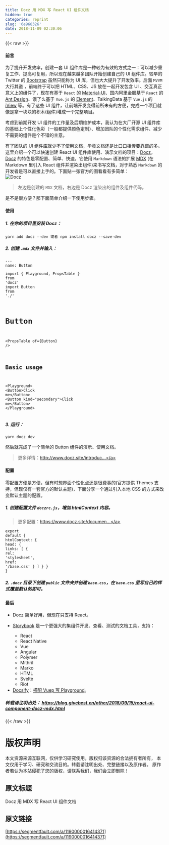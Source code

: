 ```yaml
---
title: Docz 用 MDX 写 React UI 组件文档
hidden: true
categories: reprint
slug: '6e968326'
date: 2018-11-09 02:30:06
---
```


{{< raw >}}
<h4>&#x524D;&#x8A00;</h4><p>&#x4E3A;&#x4E86;&#x63D0;&#x5347;&#x5F00;&#x53D1;&#x6548;&#x7387;&#xFF0C;&#x521B;&#x5EFA;&#x4E00;&#x5957; UI &#x7EC4;&#x4EF6;&#x5E93;&#x662F;&#x4E00;&#x79CD;&#x8F83;&#x4E3A;&#x6709;&#x6548;&#x7684;&#x65B9;&#x5F0F;&#x4E4B;&#x4E00;&#xFF1A;&#x53EF;&#x4EE5;&#x51CF;&#x5C11;&#x91CD;&#x590D;&#x5DE5;&#x4F5C;&#x3001;&#x63D0;&#x9AD8;&#x53EF;&#x590D;&#x7528;&#xFF0C;&#x6240;&#x4EE5;&#x73B0;&#x5728;&#x8D8A;&#x6765;&#x8D8A;&#x591A;&#x56E2;&#x961F;&#x5F00;&#x59CB;&#x521B;&#x5EFA;&#x81EA;&#x5DF1;&#x7684; UI &#x7EC4;&#x4EF6;&#x5E93;&#x3002;&#x8F83;&#x65E9;&#x7684; Twitter &#x7684; <a href="http://getbootstrap.com/" rel="nofollow noreferrer" target="_blank">Bootstrap</a> &#x867D;&#x7136;&#x53EA;&#x80FD;&#x79F0;&#x4E3A; UI &#x5E93;&#xFF0C;&#x4F46;&#x4E5F;&#x5927;&#x5927;&#x63D0;&#x5347;&#x4E86;&#x5F00;&#x53D1;&#x6548;&#x7387;&#x3002;&#x540E;&#x9762; <code>MVVM</code> &#x5927;&#x884C;&#x5176;&#x9053; &#xFF0C;&#x524D;&#x7AEF;&#x7EC8;&#x4E8E;&#x53EF;&#x4EE5;&#x628A; HTML&#x3001;CSS&#x3001;JS &#x653E;&#x5728;&#x4E00;&#x8D77;&#x5F00;&#x53D1;&#x5305;&#x542B; UI &#x3001;&#x4EA4;&#x4E92;&#x771F;&#x6B63;&#x610F;&#x4E49;&#x4E0A;&#x7684;&#x7EC4;&#x4EF6;&#x4E86;&#xFF0C;&#x73B0;&#x5728;&#x6709;&#x57FA;&#x4E8E; <code>React</code> &#x7684; <a href="https://material-ui.com/demos/app-bar/" rel="nofollow noreferrer" target="_blank">Material-UI</a>&#x3001;&#x56FD;&#x5185;&#x963F;&#x91CC;&#x91D1;&#x670D;&#x57FA;&#x4E8E; <code>React</code> &#x7684; <a href="https://ant.design/docs/react/introduce-cn" rel="nofollow noreferrer" target="_blank">Ant Design</a>&#x3001;&#x997F;&#x4E86;&#x4E48;&#x57FA;&#x4E8E; <code>Vue.js</code> &#x7684; <a href="https://element.eleme.io/" rel="nofollow noreferrer" target="_blank">Element</a>&#x3001;TalkingData &#x57FA;&#x4E8E; <code>Vue.js</code> &#x7684; <a href="https://iviewui.com/" rel="nofollow noreferrer" target="_blank">iView</a> &#x7B49;&#x3002;&#x6709;&#x4E86;&#x8FD9;&#x4E9B; UI &#x7EC4;&#x4EF6;&#xFF0C;&#x8BA9;&#x524D;&#x7AEF;&#x5F00;&#x53D1;&#x53D8;&#x5F97;&#x524D;&#x6240;&#x672A;&#x6709;&#x7684;&#x65B9;&#x4FBF;&#xFF0C;&#x5B8C;&#x6210;&#x4E00;&#x4E2A;&#x9879;&#x76EE;&#x5C31;&#x50CF;&#x662F;&#x62FF;&#x4E00;&#x5757;&#x5757;&#x7684;&#x79EF;&#x6728;(&#x7EC4;&#x4EF6;)&#x5806;&#x6210;&#x4E00;&#x4E2A;&#x5B8C;&#x6574;&#x9879;&#x76EE;&#x3002;</p><p>&#x8003;&#x8651;&#x5230;&#x524D;&#x671F;&#x5F00;&#x53D1; UI &#x7EC4;&#x4EF6;&#x7684;&#x5DE5;&#x4F5C;&#x91CF;&#x53CA;&#x540E;&#x671F;&#x7EF4;&#x62A4;&#x6210;&#x672C;&#xFF0C;&#x6211;&#x8BA4;&#x4E3A;&#x5728;&#x5927;&#x5382;&#x5F00;&#x6E90; UI &#x7EC4;&#x4EF6;&#x5E93;&#x7684;&#x57FA;&#x7840;&#x4E0A;&#x4E2A;&#x6027;&#x5316;&#x8272;&#x5F69;&#xFF08;&#x4E00;&#x822C;&#x90FD;&#x63D0;&#x4F9B;&#x989C;&#x8272;&#x5B9A;&#x5236;&#xFF09;&#x3001;&#x589E;&#x52A0;&#x56E2;&#x961F;&#x7684;&#x4E2A;&#x6027;&#x5316;&#x9700;&#x6C42;&#x7EC4;&#x4EF6;&#x3001;&#x51CF;&#x5C11;&#x4E0D;&#x9700;&#x8981;&#x7684;&#x7EC4;&#x4EF6;&#x662F;&#x4E2A;&#x4E0D;&#x9519;&#x7684;&#x4E3B;&#x610F;&#x3002;</p><p>&#x6709;&#x4E86;&#x56E2;&#x961F;&#x7684; UI &#x7EC4;&#x4EF6;&#x5E93;&#x5C31;&#x5C11;&#x4E0D;&#x4E86;&#x4F7F;&#x7528;&#x6587;&#x6863;&#xFF0C;&#x6BD5;&#x7ADF;&#x6587;&#x6863;&#x8FD8;&#x662F;&#x6BD4;&#x53E3;&#x53E3;&#x76F8;&#x4F20;&#x8981;&#x9760;&#x8C31;&#x7684;&#x591A;&#x3002;&#x8FD9;&#x91CC;&#x4ECB;&#x7ECD;&#x4E00;&#x4E2A;&#x53EF;&#x4EE5;&#x5FEB;&#x901F;&#x521B;&#x5EFA; React UI &#x7EC4;&#x4EF6;&#x5E93;&#x4F7F;&#x7528;&#x3001;&#x6F14;&#x793A;&#x6587;&#x6863;&#x7684;&#x9879;&#x76EE;&#xFF1A;<a href="https://github.com/pedronauck/docz" rel="nofollow noreferrer" target="_blank">Docz</a>&#x3002;<a href="https://github.com/pedronauck/docz" rel="nofollow noreferrer" target="_blank">Docz</a> &#x7684;&#x7279;&#x8272;&#x662F;&#x96F6;&#x914D;&#x7F6E;&#x3001;&#x7B80;&#x5355;&#x3001;&#x5FEB;&#x901F;&#xFF0C;&#x5B83;&#x4F7F;&#x7528; <code>Markdown</code> &#x8BED;&#x6CD5;&#x7684;&#x6269;&#x5C55; <a href="https://github.com/mdx-js/mdx" rel="nofollow noreferrer" target="_blank">MDX</a> (&#x5728; Markdown &#x91CC;&#x5F15;&#x5165; React &#x7EC4;&#x4EF6;&#x5E76;&#x6E32;&#x67D3;&#x51FA;&#x7EC4;&#x4EF6;)&#x6765;&#x4E66;&#x5199;&#x6587;&#x6863;&#xFF0C;&#x5BF9;&#x4E8E;&#x719F;&#x6089; <code>Markdown</code> &#x7684;&#x5F00;&#x53D1;&#x8005;&#x662F;&#x53EF;&#x4EE5;&#x76F4;&#x63A5;&#x4E0A;&#x624B;&#x7684;&#x3002;&#x4E0B;&#x9762;&#x8D34;&#x4E00;&#x5F20;&#x5B98;&#x65B9;&#x7684;&#x56FE;&#x770B;&#x770B;&#x6709;&#x591A;&#x7B80;&#x5355;&#xFF1A;<br><span class="img-wrap"><img data-src="/img/remote/1460000016414374?w=1634&amp;h=938" src="https://static.alili.tech/img/remote/1460000016414374?w=1634&amp;h=938" alt="Docz" title="Docz" style="cursor:pointer;display:inline"></span></p><blockquote>&#x5DE6;&#x8FB9;&#x662F;&#x521B;&#x5EFA;&#x7684; <code>MDX</code> &#x6587;&#x6863;&#xFF0C;&#x53F3;&#x8FB9;&#x662F; Docz &#x6E32;&#x67D3;&#x51FA;&#x7684;&#x7EC4;&#x4EF6;&#x53CA;&#x7EC4;&#x4EF6;&#x4EE3;&#x7801;&#x3002;</blockquote><p>&#x662F;&#x4E0D;&#x662F;&#x5F88;&#x65B9;&#x4FBF;&#xFF1F;&#x90A3;&#x4E0B;&#x9762;&#x7B80;&#x5355;&#x4ECB;&#x7ECD;&#x4E00;&#x4E0B;&#x4F7F;&#x7528;&#x6B65;&#x9AA4;&#x3002;</p><h4>&#x4F7F;&#x7528;</h4><h5>1. &#x5728;&#x4F60;&#x7684;&#x9879;&#x76EE;&#x91CC;&#x5B89;&#x88C5; Docz&#xFF1A;</h5><div class="widget-codetool" style="display:none"><div class="widget-codetool--inner"><span class="selectCode code-tool" data-toggle="tooltip" data-placement="top" title="" data-original-title="&#x5168;&#x9009;"></span> <span type="button" class="copyCode code-tool" data-toggle="tooltip" data-placement="top" data-clipboard-text="yarn add docz --dev &#x6216;&#x8005; npm install docz --save-dev" title="" data-original-title="&#x590D;&#x5236;"></span> <span type="button" class="saveToNote code-tool" data-toggle="tooltip" data-placement="top" title="" data-original-title="&#x653E;&#x8FDB;&#x7B14;&#x8BB0;"></span></div></div><pre class="hljs q"><code style="word-break:break-word;white-space:initial">yarn add docz --<span class="hljs-built_in">dev</span> &#x6216;&#x8005; npm install docz --<span class="hljs-built_in">save</span>-<span class="hljs-built_in">dev</span></code></pre><h5>2. &#x521B;&#x5EFA; <code>.mdx</code> &#x6587;&#x4EF6;&#x5E76;&#x8F93;&#x5165;&#xFF1A;</h5><div class="widget-codetool" style="display:none"><div class="widget-codetool--inner"><span class="selectCode code-tool" data-toggle="tooltip" data-placement="top" title="" data-original-title="&#x5168;&#x9009;"></span> <span type="button" class="copyCode code-tool" data-toggle="tooltip" data-placement="top" data-clipboard-text="---
name: Button
---

import { Playground, PropsTable } from &apos;docz&apos;
import Button from &apos;./&apos;

# Button

&lt;PropsTable of={Button} /&gt;

## Basic usage

&lt;Playground&gt;
 &lt;Button&gt;Click me&lt;/Button&gt;
 &lt;Button kind=&quot;secondary&quot;&gt;Click me&lt;/Button&gt;
&lt;/Playground&gt;" title="" data-original-title="&#x590D;&#x5236;"></span> <span type="button" class="saveToNote code-tool" data-toggle="tooltip" data-placement="top" title="" data-original-title="&#x653E;&#x8FDB;&#x7B14;&#x8BB0;"></span></div></div><pre class="javascript hljs"><code class="js">---
name: Button
---

<span class="hljs-keyword">import</span> { Playground, PropsTable } <span class="hljs-keyword">from</span> <span class="hljs-string">&apos;docz&apos;</span>
<span class="hljs-keyword">import</span> Button <span class="hljs-keyword">from</span> <span class="hljs-string">&apos;./&apos;</span>

# Button

&lt;PropsTable <span class="hljs-keyword">of</span>={Button} /&gt;

## Basic usage

&lt;Playground&gt;
 <span class="xml"><span class="hljs-tag">&lt;<span class="hljs-name">Button</span>&gt;</span>Click me<span class="hljs-tag">&lt;/<span class="hljs-name">Button</span>&gt;</span></span>
 &lt;Button kind=<span class="hljs-string">&quot;secondary&quot;</span>&gt;Click me&lt;<span class="hljs-regexp">/Button&gt;
&lt;/</span>Playground&gt;</code></pre><h5>3. &#x8FD0;&#x884C;&#xFF1A;</h5><div class="widget-codetool" style="display:none"><div class="widget-codetool--inner"><span class="selectCode code-tool" data-toggle="tooltip" data-placement="top" title="" data-original-title="&#x5168;&#x9009;"></span> <span type="button" class="copyCode code-tool" data-toggle="tooltip" data-placement="top" data-clipboard-text="yarn docz dev" title="" data-original-title="&#x590D;&#x5236;"></span> <span type="button" class="saveToNote code-tool" data-toggle="tooltip" data-placement="top" title="" data-original-title="&#x653E;&#x8FDB;&#x7B14;&#x8BB0;"></span></div></div><pre class="hljs ebnf"><code style="word-break:break-word;white-space:initial"><span class="hljs-attribute">yarn docz dev</span></code></pre><p>&#x7136;&#x540E;&#x5C31;&#x5B8C;&#x6210;&#x4E86;&#x4E00;&#x4E2A;&#x7B80;&#x5355;&#x7684; Button &#x7EC4;&#x4EF6;&#x7684;&#x6F14;&#x793A;&#x3001;&#x4F7F;&#x7528;&#x6587;&#x6863;&#x3002;<br><span class="img-wrap"><img data-src="/img/remote/1460000016414375" src="https://static.alili.tech/img/remote/1460000016414375" alt="" title="" style="cursor:pointer;display:inline"></span></p><blockquote>&#x66F4;&#x591A;&#x8BE6;&#x60C5;&#xFF1A;<a href="http://www.docz.site/introduction/getting-started" rel="nofollow noreferrer" target="_blank">http://www.docz.site/introduc...</a></blockquote><h4>&#x914D;&#x7F6E;</h4><p>&#x96F6;&#x914D;&#x7F6E;&#x65B9;&#x4FBF;&#x662F;&#x65B9;&#x4FBF;&#xFF0C;&#x4F46;&#x6709;&#x65F6;&#x60F3;&#x754C;&#x9762;&#x4E2A;&#x6027;&#x5316;&#x70B9;&#x8FD8;&#x662F;&#x5F88;&#x8D39;&#x4E8B;&#x7684;(&#x5B98;&#x65B9;&#x63D0;&#x4F9B; Themes &#x652F;&#x6301;&#xFF0C;&#x4F46;&#x73B0;&#x4EC5;&#x6709;&#x4E00;&#x5957;&#x5B98;&#x65B9;&#x7684;&#x9ED8;&#x8BA4;&#x4E3B;&#x9898;)&#xFF0C;&#x4E0B;&#x9762;&#x5206;&#x4EAB;&#x4E00;&#x4E2A;&#x901A;&#x8FC7;&#x5F15;&#x5165;&#x672C;&#x5730; CSS &#x7684;&#x65B9;&#x5F0F;&#x6765;&#x6539;&#x53D8;&#x9ED8;&#x8BA4;&#x4E3B;&#x9898;&#x7684;&#x914D;&#x7F6E;&#x3002;</p><h5>1. &#x521B;&#x5EFA;&#x914D;&#x7F6E;&#x6587;&#x4EF6; <code>doczrc.js</code>&#xFF0C;&#x589E;&#x52A0; htmlContext &#x5185;&#x5BB9;&#x3002;</h5><blockquote>&#x66F4;&#x591A;&#x914D;&#x7F6E;&#xFF1A;<a href="https://www.docz.site/documentation/project-configuration" rel="nofollow noreferrer" target="_blank">https://www.docz.site/documen...</a></blockquote><div class="widget-codetool" style="display:none"><div class="widget-codetool--inner"><span class="selectCode code-tool" data-toggle="tooltip" data-placement="top" title="" data-original-title="&#x5168;&#x9009;"></span> <span type="button" class="copyCode code-tool" data-toggle="tooltip" data-placement="top" data-clipboard-text="export default {
  htmlContext: {
    head: {
      links: [
        { rel: &apos;stylesheet&apos;, href: &apos;/base.css&apos; }
      ]
    }
  }
}" title="" data-original-title="&#x590D;&#x5236;"></span> <span type="button" class="saveToNote code-tool" data-toggle="tooltip" data-placement="top" title="" data-original-title="&#x653E;&#x8FDB;&#x7B14;&#x8BB0;"></span></div></div><pre class="hljs less"><code><span class="hljs-selector-tag">export</span> <span class="hljs-selector-tag">default</span> {
  <span class="hljs-attribute">htmlContext</span>: {
    <span class="hljs-attribute">head</span>: {
      <span class="hljs-attribute">links</span>: [
        { <span class="hljs-attribute">rel</span>: <span class="hljs-string">&apos;stylesheet&apos;</span>, <span class="hljs-attribute">href</span>: <span class="hljs-string">&apos;/base.css&apos;</span> }
      ]
    }
  }
}</code></pre><h5>2. <code>.docz</code> &#x76EE;&#x5F55;&#x4E0B;&#x521B;&#x5EFA; <code>public</code> &#x6587;&#x4EF6;&#x5939;&#x5E76;&#x521B;&#x5EFA; <code>base.css</code>&#xFF0C;&#x5728; <code>base.css</code> &#x91CC;&#x5199;&#x81EA;&#x5DF1;&#x7684;&#x6837;&#x5F0F;&#x8986;&#x76D6;&#x9ED8;&#x8BA4;&#x7684;&#x5373;&#x53EF;&#x3002;</h5><h4>&#x6700;&#x540E;</h4><ul><li>Docz &#x7B80;&#x5355;&#x597D;&#x7528;&#xFF0C;&#x4F46;&#x73B0;&#x5728;&#x53EA;&#x652F;&#x6301; React&#x3002;</li><li><p><a href="https://github.com/storybooks/storybook" rel="nofollow noreferrer" target="_blank">Storybook</a> &#x662F;&#x4E00;&#x4E2A;&#x66F4;&#x5F3A;&#x5927;&#x7684;&#x96C6;&#x7EC4;&#x4EF6;&#x5F00;&#x53D1;&#x3001;&#x67E5;&#x770B;&#x3001;&#x6D4B;&#x8BD5;&#x7684;&#x6587;&#x6863;&#x5DE5;&#x5177;&#xFF0C;&#x652F;&#x6301;&#xFF1A;</p><ul><li>React</li><li>React Native</li><li>Vue</li><li>Angular</li><li>Polymer</li><li>Mithril</li><li>Marko</li><li>HTML</li><li>Svelte</li><li>Riot</li></ul></li><li><a href="https://github.com/docsifyjs/docsify" rel="nofollow noreferrer" target="_blank">Docsify</a>&#xFF1A;<a href="https://docsify.js.org/#/zh-cn/vue?id=%E6%90%AD%E9%85%8D-vuep-%E5%86%99-playground" rel="nofollow noreferrer" target="_blank">&#x642D;&#x914D; Vuep &#x5199; Playground</a>&#x3002;</li></ul><h5>&#x8F6C;&#x8F7D;&#x8BF7;&#x6CE8;&#x660E;&#x51FA;&#x5904;&#xFF1A; <a href="https://blog.givebest.cn/other/2018/09/15/react-ui-component-docz-mdx.html" rel="nofollow noreferrer" target="_blank">https://blog.givebest.cn/other/2018/09/15/react-ui-component-docz-mdx.html</a></h5>
{{< /raw >}}

# 版权声明
本文资源来源互联网，仅供学习研究使用，版权归该资源的合法拥有者所有，
本文仅用于学习、研究和交流目的。转载请注明出处、完整链接以及原作者。
原作者若认为本站侵犯了您的版权，请联系我们，我们会立即删除！

## 原文标题
Docz 用 MDX 写 React UI 组件文档

## 原文链接
[https://segmentfault.com/a/1190000016414371](https://segmentfault.com/a/1190000016414371)

